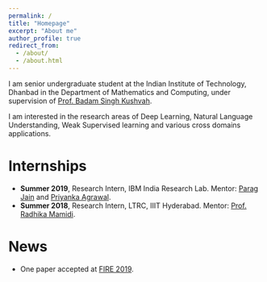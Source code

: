 ```yaml
---
permalink: /
title: "Homepage"
excerpt: "About me"
author_profile: true
redirect_from: 
  - /about/
  - /about.html
---
```


I am senior undergraduate student at the Indian Institute of Technology, Dhanbad in the Department of Mathematics and Computing, under supervision of [Prof. Badam Singh Kushvah](https://www.iitism.ac.in/~bskush/).

I am interested in the research areas of Deep Learning, Natural Language Understanding, Weak Supervised learning and various cross domains applications.

Internships
======
* __Summer 2019__, Research Intern, IBM India Research Lab. Mentor: [Parag Jain](http://parajain.github.io) and [Priyanka Agrawal](https://sites.google.com/site/priyankaagr17/).
* __Summer 2018__, Research Intern, LTRC, IIIT Hyderabad. Mentor: [Prof. Radhika Mamidi](https://sites.google.com/site/radhika41/home?authuser=0).


News
======
* One paper accepted at [FIRE 2019](http://fire.irsi.res.in/fire/2019/home).


